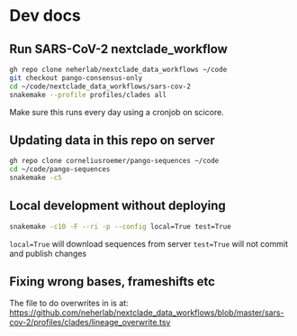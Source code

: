 # Dev docs

## Run SARS-CoV-2 nextclade_workflow

```bash
gh repo clone neherlab/nextclade_data_workflows ~/code
git checkout pango-consensus-only
cd ~/code/nextclade_data_workflows/sars-cov-2
snakemake --profile profiles/clades all
```

Make sure this runs every day using a cronjob on scicore.

## Updating data in this repo on server

```bash
gh repo clone corneliusroemer/pango-sequences ~/code
cd ~/code/pango-sequences
snakemake -c5
```

## Local development without deploying

```bash
snakemake -c10 -F --ri -p --config local=True test=True
```

`local=True` will download sequences from server
`test=True` will not commit and publish changes

## Fixing wrong bases, frameshifts etc

The file to do overwrites in is at: <https://github.com/neherlab/nextclade_data_workflows/blob/master/sars-cov-2/profiles/clades/lineage_overwrite.tsv>
